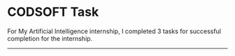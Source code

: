 # CODSOFT Task
For My Artificial Intelligence internship, I completed 3 tasks  for successful completion for the internship.
***
